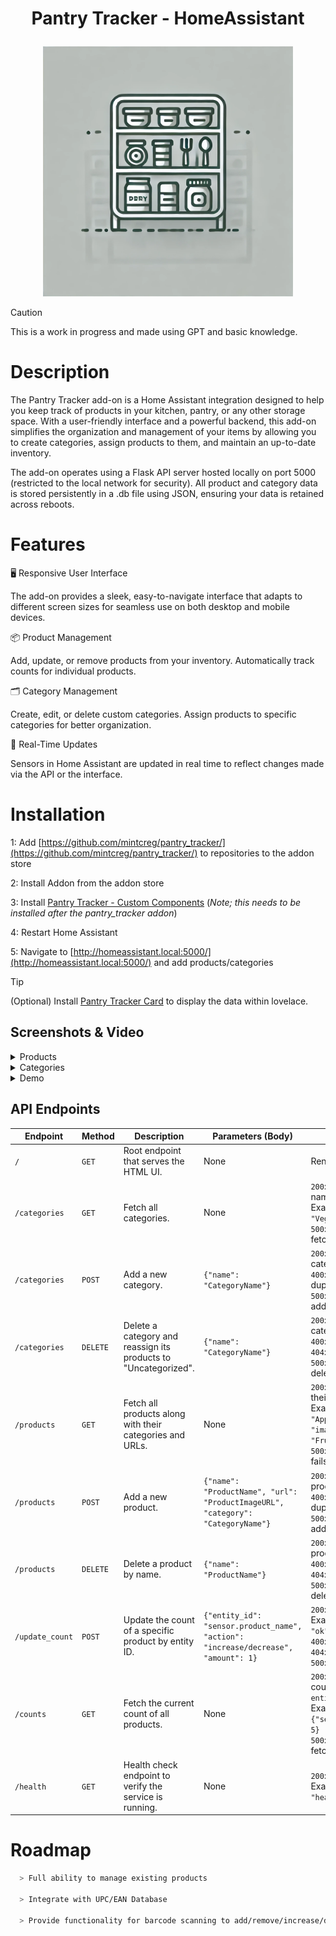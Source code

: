 # <p align="center"> Pantry Tracker - HomeAssistant </p>

<p align="center">
<img src="images/logo.webp" alt="Alt Text" width="400" height="400">
</p>

> [!CAUTION]
> This is a work in progress and made using GPT and basic knowledge.


# Description
The Pantry Tracker add-on is a Home Assistant integration designed to help you keep track of products in your kitchen, pantry, or any other storage space. With a user-friendly interface and a powerful backend, this add-on simplifies the organization and management of your items by allowing you to create categories, assign products to them, and maintain an up-to-date inventory.

The add-on operates using a Flask API server hosted locally on port 5000 (restricted to the local network for security). All product and category data is stored persistently in a .db file using JSON, ensuring your data is retained across reboots.


# **Features**

🖥️ Responsive User Interface

The add-on provides a sleek, easy-to-navigate interface that adapts to different screen sizes for seamless use on both desktop and mobile devices.

📦 Product Management

Add, update, or remove products from your inventory.
Automatically track counts for individual products.

🗂️ Category Management

Create, edit, or delete custom categories.
Assign products to specific categories for better organization.

🔄 Real-Time Updates

Sensors in Home Assistant are updated in real time to reflect changes made via the API or the interface.

# Installation
1: Add [https://github.com/mintcreg/pantry_tracker/](https://github.com/mintcreg/pantry_tracker/) to repositories to the addon store

2: Install Addon from the addon store

3: Install [Pantry Tracker - Custom Components](https://github.com/mintcreg/pantry_tracker_components) (*Note; this needs to be installed after the pantry_tracker addon*)

4: Restart Home Assistant

5: Navigate to [http://homeassistant.local:5000/](http://homeassistant.local:5000/) and add products/categories 


> [!TIP]
> (Optional) Install [Pantry Tracker Card](https://github.com/mintcreg/pantry_tracker_card) to display the data within lovelace.



## Screenshots & Video

<details>
<summary>Products</summary>
 
<br>

![Categories](https://raw.githubusercontent.com/mintcreg/pantry_tracker/main/images/products.PNG)

</details>

<details>
<summary>Categories</summary>
 
<br>

![Categories](https://raw.githubusercontent.com/mintcreg/pantry_tracker/main/images/categories.PNG)

</details>


<details>
<summary>Demo</summary>
 
<br>

![Categories](https://raw.githubusercontent.com/mintcreg/pantry_tracker/main/images/demo.gif)

</details>


## API Endpoints

| **Endpoint**         | **Method** | **Description**                                                                                  | **Parameters (Body)**                                                                                   | **Response**                                                                                                                                                 |
|-----------------------|------------|--------------------------------------------------------------------------------------------------|---------------------------------------------------------------------------------------------------------|---------------------------------------------------------------------------------------------------------------------------------------------------------------|
| `/`                  | `GET`      | Root endpoint that serves the HTML UI.                                                          | None                                                                                                    | Renders `index.html`.                                                                                                                                        |
| `/categories`        | `GET`      | Fetch all categories.                                                                           | None                                                                                                    | `200`: List of category names. <br> Example: `["Fruits", "Vegetables"]` <br> `500`: Error message if fetch fails.                                           |
| `/categories`        | `POST`     | Add a new category.                                                                             | `{"name": "CategoryName"}`                                                                             | `200`: Updated list of categories. <br> `400`: Validation errors or duplicate category. <br> `500`: Error message if addition fails.                        |
| `/categories`        | `DELETE`   | Delete a category and reassign its products to "Uncategorized".                                 | `{"name": "CategoryName"}`                                                                             | `200`: Updated list of categories. <br> `400`: Validation errors. <br> `404`: Category not found. <br> `500`: Error message if deletion fails.              |
| `/products`          | `GET`      | Fetch all products along with their categories and URLs.                                        | None                                                                                                    | `200`: List of products with their details. <br> Example: `[{"name": "Apple", "url": "image.jpg", "category": "Fruits"}]` <br> `500`: Error message if fails. |
| `/products`          | `POST`     | Add a new product.                                                                              | `{"name": "ProductName", "url": "ProductImageURL", "category": "CategoryName"}`                         | `200`: Updated list of products. <br> `400`: Validation errors or duplicate product. <br> `500`: Error message if addition fails.                           |
| `/products`          | `DELETE`   | Delete a product by name.                                                                       | `{"name": "ProductName"}`                                                                              | `200`: Updated list of products. <br> `400`: Validation errors. <br> `404`: Product not found. <br> `500`: Error message if deletion fails.                 |
| `/update_count`      | `POST`     | Update the count of a specific product by entity ID.                                            | `{"entity_id": "sensor.product_name", "action": "increase/decrease", "amount": 1}`                      | `200`: Updated count. <br> Example: `{"status": "ok", "count": 5}` <br> `400`: Validation errors. <br> `404`: Product not found. <br> `500`: Error message. |
| `/counts`            | `GET`      | Fetch the current count of all products.                                                        | None                                                                                                    | `200`: Dictionary of product counts keyed by `entity_id`. <br> Example: `{"sensor.product_apple": 5}` <br> `500`: Error message if fetch fails.             |
| `/health`            | `GET`      | Health check endpoint to verify the service is running.                                         | None                                                                                                    | `200`: Health status. <br> Example: `{"status": "healthy"}`                                                                                                 |


# Roadmap
```bash
  > Full ability to manage existing products
  
  > Integrate with UPC/EAN Database

  > Provide functionality for barcode scanning to add/remove/increase/decrease quantities
``` 


